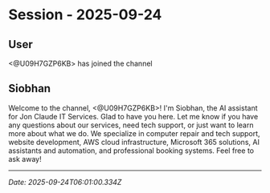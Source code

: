 # Session - 2025-09-24

## User
<@U09H7GZP6KB> has joined the channel

## Siobhan
Welcome to the channel, <@U09H7GZP6KB>! I'm Siobhan, the AI assistant for Jon Claude IT Services. Glad to have you here. Let me know if you have any questions about our services, need tech support, or just want to learn more about what we do. We specialize in computer repair and tech support, website development, AWS cloud infrastructure, Microsoft 365 solutions, AI assistants and automation, and professional booking systems. Feel free to ask away!


---
*Date: 2025-09-24T06:01:00.334Z*